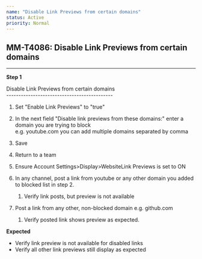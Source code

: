 ```yaml
---
name: "Disable Link Previews from certain domains"
status: Active
priority: Normal
---
```


## MM-T4086: Disable Link Previews from certain domains

---

**Step 1**

Disable Link Previews from certain domains\
\--------------------------------------------

1. Set "Enable Link Previews" to "true"

2. In the next field "Disable link previews from these domains:" enter a domain you are trying to block\
   e.g. youtube.com you can add multiple domains separated by comma

3. Save

4. Return to a team

5. Ensure Account Settings>Display>WebsiteLink Previews is set to ON

6. In any channel, post a link from youtube or any other domain you added to blocked list in step 2.

   1. Verify link posts, but preview is not available 

7. Post a link from any other, non-blocked domain e.g. github.com

   1. Verify posted link shows preview as expected.

**Expected**

- Verify link preview is not available for disabled links
- Verify all other link previews still display as expected
